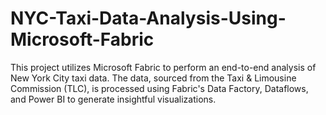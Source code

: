 # NYC-Taxi-Data-Analysis-Using-Microsoft-Fabric
This project utilizes Microsoft Fabric to perform an end-to-end analysis of New York City taxi data. The data, sourced from the Taxi &amp; Limousine Commission (TLC), is processed using Fabric's Data Factory, Dataflows, and Power BI to generate insightful visualizations. 

